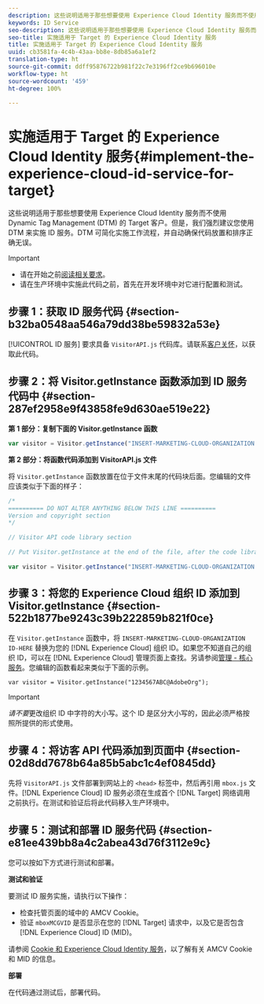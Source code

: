 ```yaml
---
description: 这些说明适用于那些想要使用 Experience Cloud Identity 服务而不使用 Dynamic Tag Management (DTM) 的 Target 客户。但是，我们强烈建议您使用 DTM 来实施 ID 服务。DTM 可简化实施工作流程，并自动确保代码放置和排序正确无误。
keywords: ID Service
seo-description: 这些说明适用于那些想要使用 Experience Cloud Identity 服务而不使用 Dynamic Tag Management (DTM) 的 Target 客户。但是，我们强烈建议您使用 DTM 来实施 ID 服务。DTM 可简化实施工作流程，并自动确保代码放置和排序正确无误。
seo-title: 实施适用于 Target 的 Experience Cloud Identity 服务
title: 实施适用于 Target 的 Experience Cloud Identity 服务
uuid: cb3581fa-4c4b-43aa-bb8e-8db85a6a1ef2
translation-type: ht
source-git-commit: ddff95876722b981f22c7e3196ff2ce9b696010e
workflow-type: ht
source-wordcount: '459'
ht-degree: 100%

---
```



# 实施适用于 Target 的 Experience Cloud Identity 服务{#implement-the-experience-cloud-id-service-for-target}

这些说明适用于那些想要使用 Experience Cloud Identity 服务而不使用 Dynamic Tag Management (DTM) 的 Target 客户。但是，我们强烈建议您使用 DTM 来实施 ID 服务。DTM 可简化实施工作流程，并自动确保代码放置和排序正确无误。

>[!IMPORTANT]
>
>* 请在开始之前[阅读相关要求](../reference/requirements.md)。
>* 请在生产环境中实施此代码之前，首先在开发环境中对它进行配置和测试。


## 步骤 1：获取 ID 服务代码 {#section-b32ba0548aa546a79dd38be59832a53e}

[!UICONTROL ID 服务] 要求具备 `VisitorAPI.js` 代码库。请联系[客户关怀](https://helpx.adobe.com/cn/marketing-cloud/contact-support.html)，以获取此代码。

## 步骤 2：将 Visitor.getInstance 函数添加到 ID 服务代码中 {#section-287ef2958e9f43858fe9d630ae519e22}

**第 1 部分：复制下面的 Visitor.getInstance 函数**

```js
var visitor = Visitor.getInstance("INSERT-MARKETING-CLOUD-ORGANIZATION ID-HERE"); 
```

**第 2 部分：将函数代码添加到 VisitorAPI.js 文件**

将 `Visitor.getInstance` 函数放置在位于文件末尾的代码块后面。您编辑的文件应该类似于下面的样子：

```js
/* 
========== DO NOT ALTER ANYTHING BELOW THIS LINE ========== 
Version and copyright section 
*/ 
 
// Visitor API code library section 
 
// Put Visitor.getInstance at the end of the file, after the code library 
 
var visitor = Visitor.getInstance("INSERT-MARKETING-CLOUD-ORGANIZATION ID-HERE");
```

## 步骤 3：将您的 Experience Cloud 组织 ID 添加到 Visitor.getInstance {#section-522b1877be9243c39b222859b821f0ce}

在 `Visitor.getInstance` 函数中，将 `INSERT-MARKETING-CLOUD-ORGANIZATION ID-HERE` 替换为您的 [!DNL Experience Cloud] 组织 ID。如果您不知道自己的组织 ID，可以在 [!DNL Experience Cloud] 管理页面上查找。另请参阅[管理 - 核心服务](https://docs.adobe.com/content/help/zh-Hans/core-services/interface/manage-users-and-products/admin-getting-started.html)。您编辑的函数看起来类似于下面的示例。

`var visitor = Visitor.getInstance("1234567ABC@AdobeOrg");`

>[!IMPORTANT]
>
>*请不要*&#x200B;更改组织 ID 中字符的大小写。这个 ID 是区分大小写的，因此必须严格按照所提供的形式使用。

## 步骤 4：将访客 API 代码添加到页面中 {#section-02d8dd7678b64a85b5abc1c4ef0845dd}

先将 `VisitorAPI.js` 文件部署到网站上的 `<head>` 标签中，然后再引用 `mbox.js` 文件。[!DNL Experience Cloud] ID 服务必须在生成首个 [!DNL Target] 网络调用之前执行。在测试和验证后将此代码移入生产环境中。

## 步骤 5：测试和部署 ID 服务代码 {#section-e81ee439bb8a4c2abea43d76f3112e9c}

您可以按如下方式进行测试和部署。

**测试和验证**

要测试 ID 服务实施，请执行以下操作：

* 检查托管页面的域中的 AMCV Cookie。
* 验证 `mboxMCGVID` 是否显示在您的 [!DNL Target] 请求中，以及它是否包含 [!DNL Experience Cloud] ID (MID)。

请参阅 [Cookie 和 Experience Cloud Identity 服务](../introduction/cookies.md)，以了解有关 AMCV Cookie 和 MID 的信息。

**部署**

在代码通过测试后，部署代码。
